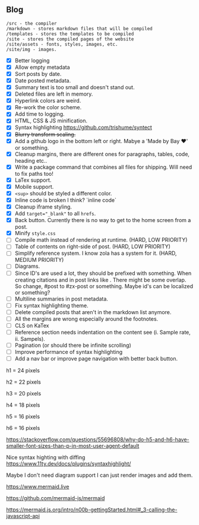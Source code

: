 ## Blog

```
/src - the compiler
/markdown - stores markdown files that will be compiled
/templates - stores the templates to be compiled
/site - stores the compiled pages of the website
/site/assets - fonts, styles, images, etc.
/site/img - images.
```

- [x] Better logging
- [x] Allow empty metadata
- [x] Sort posts by date.
- [x] Date posted metadata.
- [x] Summary text is too small and doesn't stand out.
- [x] Deleted files are left in memory.
- [x] Hyperlink colors are weird.
- [x] Re-work the color scheme.
- [x] Add time to logging.
- [x] HTML, CSS & JS minification.
- [x] Syntax highlighting https://github.com/trishume/syntect
- [x] ~~Blurry transform scaling.~~
- [x] Add a github logo in the bottom left or right. Mabye a 'Made by Bay ❤' or something.
- [x] Cleanup margins, there are different ones for paragraphs, tables, code, heading etc..
- [x] Write a package command that combines all files for shipping. Will need to fix paths too!
- [x] LaTex support.
- [x] Mobile support.
- [x] `<sup>` should be styled a different color.
- [x] Inline code is broken I think? \`inline code\`
- [x] Cleanup iframe styling.
- [x] Add `target="_blank"` to all `hrefs`.
- [x] Back button. Currently there is no way to get to the home screen from a post.
- [x] Minify `style.css`
- [ ] Compile math instead of rendering at runtime. (HARD, LOW PRIORITY)
- [ ] Table of contents on right-side of post. (HARD, LOW PRIORITY)
- [ ] Simplify reference system. I know zola has a system for it. (HARD, MEDIUM PRIORITY)
- [ ] Diagrams.
- [ ] Since ID's are used a lot, they should be prefixed with something. When creating citations and in post links like [](#blog). There might be some overlap. So change, #post to #zx-post or something. Maybe id's can be localized or something?
- [ ] Multiline summaries in post metadata.
- [ ] Fix syntax highlighting theme.
- [ ] Delete compiled posts that aren't in the markdown list anymore.
- [ ] All the margins are wrong especially around the footnotes.
- [ ] CLS on KaTex
- [ ] Reference section needs indentation on the content see (i. Sample rate, ii. Sampels).
- [ ] Pagination (or should there be infinite scrolling)
- [ ] Improve performance of syntax highlighting
- [ ] Add a nav bar or improve page navigation with better back button.

h1 = 24 pixels

h2 = 22 pixels

h3 = 20 pixels

h4 = 18 pixels

h5 = 16 pixels

h6 = 16 pixels

https://stackoverflow.com/questions/55696808/why-do-h5-and-h6-have-smaller-font-sizes-than-p-in-most-user-agent-default

Nice syntax highting with diffing
https://www.11ty.dev/docs/plugins/syntaxhighlight/

Maybe I don't need diagram support I can just render images and add them.

https://www.mermaid.live

https://github.com/mermaid-js/mermaid

https://mermaid.js.org/intro/n00b-gettingStarted.html#_3-calling-the-javascript-api